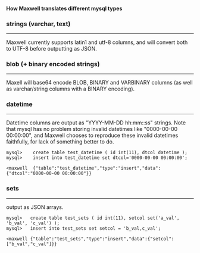 <h4>How Maxwell translates different mysql types</h4>

### strings (varchar, text)
***
Maxwell currently supports latin1 and utf-8 columns, and will convert both to UTF-8 before outputting as JSON.

### blob (+ binary encoded strings)
***

Maxell will base64 encode BLOB, BINARY and VARBINARY columns (as well as varchar/string columns with a BINARY encoding).


### datetime
***
Datetime columns are output as "YYYY-MM-DD hh:mm::ss" strings.  Note that mysql
has no problem storing invalid datetimes like "0000-00-00 00:00:00", and
Maxwell chooses to reproduce these invalid datetimes faithfully,
for lack of something better to do.


```
mysql>    create table test_datetime ( id int(11), dtcol datetime );
mysql>    insert into test_datetime set dtcol='0000-00-00 00:00:00';

<maxwell  {"table":"test_datetime","type":"insert","data":{"dtcol":"0000-00-00 00:00:00"}}
```

### sets
***

output as JSON arrays.

```
mysql>   create table test_sets ( id int(11), setcol set('a_val', 'b_val', 'c_val') );
mysql>   insert into test_sets set setcol = 'b_val,c_val';

<maxwell {"table":"test_sets","type":"insert","data":{"setcol":["b_val","c_val"]}}
```


